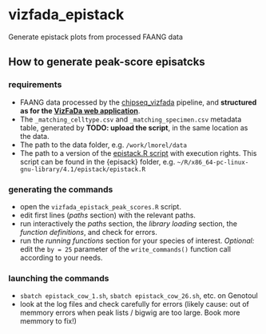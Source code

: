 # vizfada_epistack
Generate epistack plots from processed FAANG data

## How to generate peak-score episatcks 

### requirements
- FAANG data processed by the [chipseq_vizfada](https://github.com/GenEpi-GenPhySE/chipseq_vizfada) pipeline, and **structured as for the [VizFaDa web application](https://forgemia.inra.fr/laura.morel/vizfada-app)**.
- The `_matching_celltype.csv` and `_matching_specimen.csv` metadata table, generated by **TODO: upload the script**, in the same location as the data.
- The path to the data folder, e.g. `/work/lmorel/data`
- The path to a version of the [epistack.R script](https://github.com/GenEpi-GenPhySE/epistack/blob/master/inst/epistack.R) with execution rights. This script can be found in the {episack} folder, e.g. `~/R/x86_64-pc-linux-gnu-library/4.1/epistack/epistack.R`

### generating the commands
- open the `vizfada_epistack_peak_scores.R` script.
- edit first lines (*paths* section) with the relevant paths.
- run interactively the *paths* section, the *library loading* section, the *function definitions*, and check for errors.
- run the *running functions* section for your species of interest. *Optional:* edit the `by = 25` parameter of the `write_commands()` function call according to your needs.

### launching the commands
- `sbatch epistack_cow_1.sh`, `sbatch epistack_cow_26.sh`, etc. on Genotoul
- look at the log files and check carefully for errors (likely cause: out of memmory errors when peak lists / bigwig are too large. Book more memmory to fix!)

